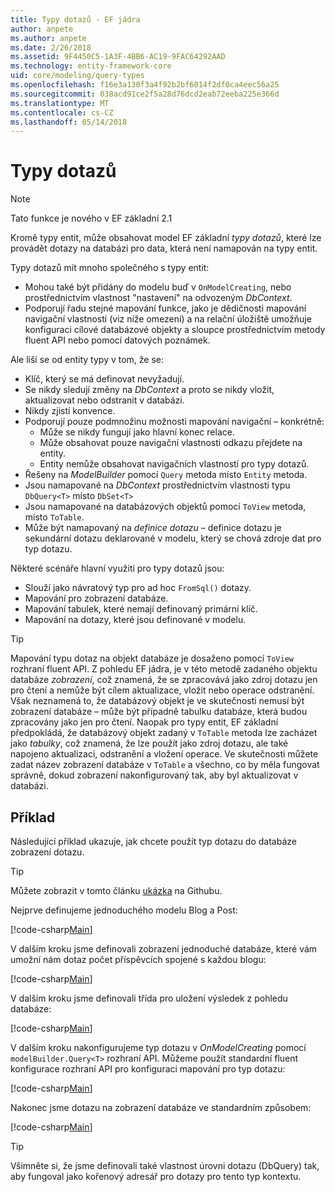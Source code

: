 ```yaml
---
title: Typy dotazů - EF jádra
author: anpete
ms.author: anpete
ms.date: 2/26/2018
ms.assetid: 9F4450C5-1A3F-4BB6-AC19-9FAC64292AAD
ms.technology: entity-framework-core
uid: core/modeling/query-types
ms.openlocfilehash: f16e3a130f3a4f92b2bf6014f2df0ca4eec56a25
ms.sourcegitcommit: 038acd91ce2f5a28d76dcd2eab72eeba225e366d
ms.translationtype: MT
ms.contentlocale: cs-CZ
ms.lasthandoff: 05/14/2018
---
```

# <a name="query-types"></a>Typy dotazů
> [!NOTE]
> Tato funkce je nového v EF základní 2.1

Kromě typy entit, může obsahovat model EF základní _typy dotazů_, které lze provádět dotazy na databázi pro data, která není namapován na typy entit.

Typy dotazů mít mnoho společného s typy entit:

- Mohou také být přidány do modelu buď v `OnModelCreating`, nebo prostřednictvím vlastnost "nastavení" na odvozeným _DbContext_.
- Podporují řadu stejné mapování funkce, jako je dědičnosti mapování navigační vlastnosti (viz níže omezení) a na relační úložiště umožňuje konfiguraci cílové databázové objekty a sloupce prostřednictvím metody fluent API nebo pomocí datových poznámek.

Ale liší se od entity typy v tom, že se:

- Klíč, který se má definovat nevyžadují.
- Se nikdy sledují změny na _DbContext_ a proto se nikdy vložit, aktualizovat nebo odstranit v databázi.
- Nikdy zjistí konvence.
- Podporují pouze podmnožinu možnosti mapování navigační – konkrétně:
  - Může se nikdy fungují jako hlavní konec relace.
  - Může obsahovat pouze navigační vlastnosti odkazu přejdete na entity.
  - Entity nemůže obsahovat navigačních vlastností pro typy dotazů.
- Řešeny na _ModelBuilder_ pomocí `Query` metoda místo `Entity` metoda.
- Jsou namapované na _DbContext_ prostřednictvím vlastnosti typu `DbQuery<T>` místo `DbSet<T>`
- Jsou namapované na databázových objektů pomocí `ToView` metoda, místo `ToTable`.
- Může být namapovaný na _definice dotazu_ – definice dotazu je sekundární dotazu deklarované v modelu, který se chová zdroje dat pro typ dotazu.

Některé scénáře hlavní využití pro typy dotazů jsou:

- Slouží jako návratový typ pro ad hoc `FromSql()` dotazy.
- Mapování pro zobrazení databáze.
- Mapování tabulek, které nemají definovaný primární klíč.
- Mapování na dotazy, které jsou definované v modelu.

> [!TIP]
> Mapování typu dotaz na objekt databáze je dosaženo pomocí `ToView` rozhraní fluent API. Z pohledu EF jádra, je v této metodě zadaného objektu databáze _zobrazení_, což znamená, že se zpracovává jako zdroj dotazu jen pro čtení a nemůže být cílem aktualizace, vložit nebo operace odstranění. Však neznamená to, že databázový objekt je ve skutečnosti nemusí být zobrazení databáze – může být případně tabulku databáze, která budou zpracovány jako jen pro čtení. Naopak pro typy entit, EF základní předpokládá, že databázový objekt zadaný v `ToTable` metoda lze zacházet jako _tabulky_, což znamená, že lze použít jako zdroj dotazu, ale také napojeno aktualizaci, odstranění a vložení operace. Ve skutečnosti můžete zadat název zobrazení databáze v `ToTable` a všechno, co by měla fungovat správně, dokud zobrazení nakonfigurovaný tak, aby byl aktualizovat v databázi.

## <a name="example"></a>Příklad

Následující příklad ukazuje, jak chcete použít typ dotazu do databáze zobrazení dotazu.

> [!TIP]
> Můžete zobrazit v tomto článku [ukázka](https://github.com/aspnet/EntityFrameworkCore/tree/dev/samples/QueryTypes) na Githubu.

Nejprve definujeme jednoduchého modelu Blog a Post:

[!code-csharp[Main](../../../efcore-dev/samples/QueryTypes/Program.cs#Entities)]

V dalším kroku jsme definovali zobrazení jednoduché databáze, které vám umožní nám dotaz počet příspěvcích spojené s každou blogu:

[!code-csharp[Main](../../../efcore-dev/samples/QueryTypes/Program.cs#View)]

V dalším kroku jsme definovali třída pro uložení výsledek z pohledu databáze:

[!code-csharp[Main](../../../efcore-dev/samples/QueryTypes/Program.cs#QueryType)]

V dalším kroku nakonfigurujeme typ dotazu v _OnModelCreating_ pomocí `modelBuilder.Query<T>` rozhraní API.
Můžeme použít standardní fluent konfigurace rozhraní API pro konfiguraci mapování pro typ dotazu:

[!code-csharp[Main](../../../efcore-dev/samples/QueryTypes/Program.cs#Configuration)]

Nakonec jsme dotazu na zobrazení databáze ve standardním způsobem:

[!code-csharp[Main](../../../efcore-dev/samples/QueryTypes/Program.cs#Query)]

> [!TIP]
> Všimněte si, že jsme definovali také vlastnost úrovni dotazu (DbQuery) tak, aby fungoval jako kořenový adresář pro dotazy pro tento typ kontextu.
